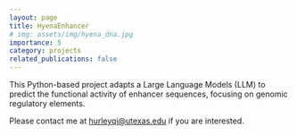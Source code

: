 ```yaml
---
layout: page
title: HyenaEnhancer
# img: assets/img/hyena_dna.jpg
importance: 5
category: projects
related_publications: false
---
```


This Python-based project adapts a Large Language Models (LLM) to predict the functional activity 
of enhancer sequences, focusing on genomic regulatory elements. 


Please contact me at [hurleyqi@utexas.edu](mailto:hurleyqi@utexas.edu) if you are interested. 